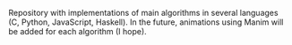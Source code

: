 Repository with implementations of main algorithms in several languages (C, Python, JavaScript, Haskell).
In the future, animations using Manim will be added for each algorithm (I hope).